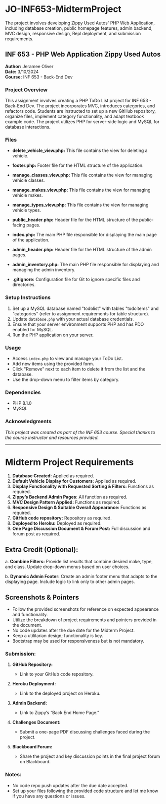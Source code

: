 # JO-INF653-MidtermProject
The project involves developing Zippy Used Autos' PHP Web Application, including database creation, public homepage features, admin backend, MVC design, responsive design, Repl deployment, and submission requirements.

## INF 653 - PHP Web Application Zippy Used Autos

**Author:** Jeramee Oliver  
**Date:** 3/10/2024  
**Course:** INF 653 - Back-End Dev

### Project Overview

This assignment involves creating a PHP ToDo List project for INF 653 - Back-End Dev. The project incorporates MVC, introduces categories, and refactors code. Students are instructed to set up a new GitHub repository, organize files, implement category functionality, and adapt textbook example code. The project utilizes PHP for server-side logic and MySQL for database interactions.

### Files

- **delete_vehicle_view.php:** This file contains the view for deleting a vehicle.
- **footer.php:** Footer file for the HTML structure of the application.
- **manage_classes_view.php:** This file contains the view for managing vehicle classes.
- **manage_makes_view.php:** This file contains the view for managing vehicle makes.
- **manage_types_view.php:** This file contains the view for managing vehicle types.
- **public_header.php:** Header file for the HTML structure of the public-facing pages.
- **index.php:** The main PHP file responsible for displaying the main page of the application.
- **admin_header.php:** Header file for the HTML structure of the admin pages.
- **admin_inventory.php:** The main PHP file responsible for displaying and managing the admin inventory.

- **.gitignore:** Configuration file for Git to ignore specific files and directories.

### Setup Instructions

1. Set up a MySQL database named "todolist" with tables "todoitems" and "categories" (refer to assignment requirements for table structure).
2. Update `database.php` with your actual database credentials.
3. Ensure that your server environment supports PHP and has PDO enabled for MySQL.
4. Run the PHP application on your server.

### Usage

- Access `index.php` to view and manage your ToDo List.
- Add new items using the provided form.
- Click "Remove" next to each item to delete it from the list and the database.
- Use the drop-down menu to filter items by category.

### Dependencies

- PHP 8.1.0
- MySQL

### Acknowledgments

*This project was created as part of the INF 653 course. Special thanks to the course instructor and resources provided.*

---

# Midterm Project Requirements

1. **Database Created:** Applied as required.
2. **Default Vehicle Display for Customers:** Applied as required.
3. **Display Functionality with Requested Sorting & Filters:** Functions as required.
4. **Zippy’s Backend Admin Pages:** All function as required.
5. **MVC Design Pattern Applied:** Functions as required.
6. **Responsive Design & Suitable Overall Appearance:** Functions as required.
7. **GitHub code repository:** Repository as required.
8. **Deployed to Heroku:** Deployed as required.
9. **One Page Discussion Document & Forum Post:** Full discussion and forum post as required.

## Extra Credit (Optional):

a. **Combine Filters:** Provide list results that combine desired make, type, and class. Update drop-down menus based on user choices.

b. **Dynamic Admin Footer:** Create an admin footer menu that adapts to the displaying page. Include logic to link only to other admin pages.

## Screenshots & Pointers

- Follow the provided screenshots for reference on expected appearance and functionality.
- Utilize the breakdown of project requirements and pointers provided in the document.
- No code updates after the due date for the Midterm Project.
- Keep a utilitarian design; functionality is key.
- Bootstrap may be used for responsiveness but is not mandatory.

### Submission:

1. **GitHub Repository:**
   - Link to your GitHub code repository.

2. **Heroku Deployment:**
   - Link to the deployed project on Heroku.

3. **Admin Backend:**
   - Link to Zippy’s “Back End Home Page.”

4. **Challenges Document:**
   - Submit a one-page PDF discussing challenges faced during the project.

5. **Blackboard Forum:**
   - Share the project and key discussion points in the final project forum on Blackboard.

### Notes:

- No code repo push updates after the due date accepted.
- Set up your files following the provided code structure and let me know if you have any questions or issues.